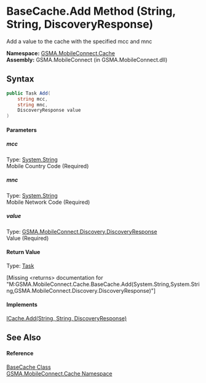 BaseCache.Add Method (String, String, DiscoveryResponse)
========================================================
Add a value to the cache with the specified mcc and mnc

**Namespace:** [GSMA.MobileConnect.Cache][1]  
**Assembly:** GSMA.MobileConnect (in GSMA.MobileConnect.dll)

Syntax
------

```csharp
public Task Add(
	string mcc,
	string mnc,
	DiscoveryResponse value
)
```

#### Parameters

##### *mcc*
Type: [System.String][2]  
Mobile Country Code (Required)

##### *mnc*
Type: [System.String][2]  
Mobile Network Code (Required)

##### *value*
Type: [GSMA.MobileConnect.Discovery.DiscoveryResponse][3]  
Value (Required)

#### Return Value
Type: [Task][4]  

[Missing &lt;returns> documentation for "M:GSMA.MobileConnect.Cache.BaseCache.Add(System.String,System.String,GSMA.MobileConnect.Discovery.DiscoveryResponse)"]

#### Implements
[ICache.Add(String, String, DiscoveryResponse)][5]  


See Also
--------

#### Reference
[BaseCache Class][6]  
[GSMA.MobileConnect.Cache Namespace][1]  

[1]: ../README.md
[2]: http://msdn.microsoft.com/en-us/library/s1wwdcbf
[3]: ../../GSMA.MobileConnect.Discovery/DiscoveryResponse/README.md
[4]: http://msdn.microsoft.com/en-us/library/dd235678
[5]: ../ICache/Add.md
[6]: README.md
[7]: ../../_icons/Help.png